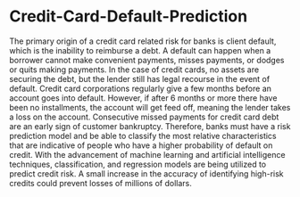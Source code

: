 # Credit-Card-Default-Prediction
The primary origin of a credit card related risk for banks is client default, which is the inability to reimburse a debt. A default can happen when a borrower cannot make convenient payments, misses payments, or dodges or quits making payments. In the case of credit cards, no assets are securing the debt, but the lender still has legal recourse in the event of default. Credit card corporations regularly give a few months before an account goes into default. However, if after 6 months or more there have been no installments, the account will get feed off, meaning the lender takes a loss on the account. Consecutive missed payments for credit card debt are an early sign of customer bankruptcy.
Therefore, banks must have a risk prediction model and be able to classify the most relative characteristics that are indicative of people who have a higher probability of default on credit. With the advancement of machine learning and artificial intelligence techniques, classification, and regression models are being utilized to predict credit risk. A small increase in the accuracy of identifying high-risk credits could prevent losses of millions of dollars.   
